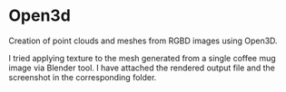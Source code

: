 # Open3d
Creation of point clouds and meshes from RGBD images using Open3D.

I tried applying texture to the mesh generated from a single coffee mug image via Blender tool. I have attached the rendered output file and the screenshot in the corresponding folder.
